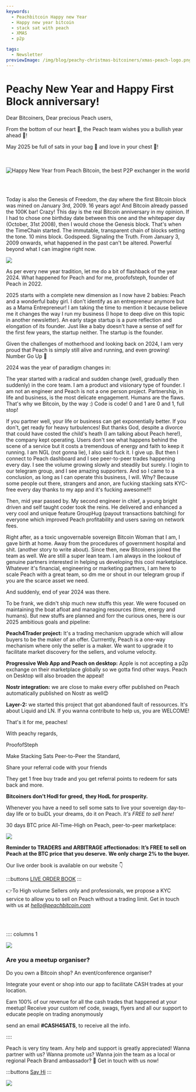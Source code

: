 ```yaml
---
keywords:
  - Peachbitcoin Happy new Year
  - Happy new year bitcoin
  - stack sat with peach
  - XMAS
  - p2p

tags:
  - Newsletter
previewImage: /img/blog/peachy-christmas-bitcoiners/xmas-peach-logo.png
---
```


# Peachy New Year and Happy First Block anniversary!


Dear Bitcoiners, Dear precious Peach users, 


From the bottom of our heart 🧡, the Peach team wishes you a bullish year ahead 🐃! 

May 2025 be full of sats in your bag 🌽 and love in your chest 💜! 

<br><br>
<img src="/img/blog/Peachy-New-Year/happynewyear.gif" alt="Happy New Year from Peach Bitcoin, the best P2P exchanger in the world" style="display: block; margin: auto;">

<br><br>

Today is also the Genesis of Freedom, the day where the first Bitcoin block was mined on January 3rd, 2009. 16 years ago! And Bitcoin already passed the 100K bar! Crazy! This day is the real Bitcoin anniversary in my opinion. If I had to chose one birthday date between this one and the whitepaper day (October, 31st 2008), then I would chose the Genesis block. That's when the TimeChain started. The immutable, transparent chain of blocks setting the tone. 10 mins block. Godspeed. Signaling the Truth. From January 3, 2009 onwards, what happened in the past can't be altered. Powerful beyond what I can imagine right now.

![](/img/blog/Peachy-New-Year/thetimesbitcoin.png)

As per every new year tradition, let me do a bit of flashback of the year 2024. What happened for Peach and for me, proofofsteph, founder of Peach in 2022. 

2025 starts with a complete new dimension as I now have 2 babies: Peach and a wonderful baby girl. I don't identify as an entrepreneur anymore but as a Mama Entrepreneur! I am taking the time to mention it because believe me it changes the way I run my business (I hope to deep dive on this topic in another newsletter). An early stage startup is a pure reflection and elongation of its founder. Just like a baby doesn't have a sense of self for the first few years, the startup neither. The startup is the founder. 

Given the challenges of motherhood and looking back on 2024, I am very proud that Peach is simply still alive and running, and even growing! Number Go Up 🚀

2024 was the year of paradigm changes in:

The year started with a radical and sudden change (well, gradually then suddenly) in the core team. I am a product and visionary type of founder. I am not an engineer and Peach is not a one person project. Partnership, in life and business, is the most delicate engagement. Humans are the flaws. That's why we Bitcoin, by the way :) Code is code! 0 and 1 are 0 and 1, full stop!

If you partner well, your life or business can get exponentially better. If you don't, get ready for heavy turbulences! But thanks God, despite a divorce that could have costed the child's heath (I am talking about Peach here!), the company kept operating. Users don't see what happens behind the scene of a service but it costs a tremendous of energy and faith to keep it running. I am NGL (not gonna lie), I also said fuck it. I give up. But then I connect to Peach dashboard and I see peer-to-peer trades happening every day. I see the volume growing slowly and steadily but surely. I login to our telegram group, and I see amazing supporters. And so I came to a conclusion, as long as I can operate this business, I will. Why? Because some people out there, strangers and anon, are fucking stacking sats KYC-free every day thanks to my app and it's fucking awesome!!! 

Then, mid year passed by. My second engineer in chief, a young bright driven and self taught coder took the reins. He delivered and enhanced a very cool and unique feature GroupHug (payout transactions batching) for everyone which improved Peach profitability and users saving on network fees. 

Right after, as a toxic ungovernable sovereign Bitcoin Woman that I am, I gave birth at home. Away from the procedures of government hospital and shit. (another story to write about). Since then, new Bitcoiners joined the team as well. We are still a super lean team. I am always in the lookout of genuine partners interested in helping us developing this cool marketplace. Whatever it's financial, engineering or marketing partners, I am here to scale Peach with a great team, so dm me or shout in our telegram group if you are the scarce asset we need.

And suddenly, end of year 2024 was there.

To be frank, we didn't ship much new stuffs this year. We were focused on maintaining the boat afloat and managing resources (time, energy and humans). But new stuffs are planned and forr the curious ones, here is our 2025 ambitious goals and pipeline: 


**Peach4Trader project:** It's a trading mechanism upgrade which will allow buyers to be the maker of an offer. Currrently, Peach is a one-way mechanism where only the seller is a maker. We want to upgrade it to facilitate market discovery for the sellers, and volume velocity.<br>

**Progressive Web App and Peach on desktop:** Apple is not accepting a p2p exchange on their marketplace globally so we gotta find other ways. Peach on Desktop will also broaden the appeal!<br>

**Nostr integration:** we are close to make every offer published on Peach automatically published on Nostr as well😊<br>

**Layer-2:** we started this project that got abandoned fault of ressources. It's about Liquid and LN. If you wanna contribute to help us, you are WELCOME!<br>

That's it for me, peaches! 

With peachy regards,

ProofofSteph

Make Stacking Sats Peer-to-Peer the Standard,

Share your referral code with your friends

They get 1 free buy trade and you get referral points to redeem for sats back and more.

**Bitcoiners don't Hodl for greed,**
**they HodL for prosperity.**

Whenever you have a need to sell some sats to live your sovereign day-to-day life or to buiDL your dreams, do it on Peach. *It's FREE to sell here!*

30 days BTC price All-Time-High on Peach, peer-to-peer marketplace:

![](/img/blog/Peachy-New-Year/alltimehigh.png)

**Reminder to TRADERS and ARBITRAGE affectionados:** 
**It’s FREE to sell on Peach at the BTC price that you deserve.**
**We only charge 2% to the buyer.**

Our live order book is available on our website 👇

:::buttons
[LIVE ORDER BOOK](../../kycfree-orderbook/)
:::

👉To High volume Sellers only and professionals, we propose a KYC service to allow you to sell on Peach without a trading limit.
Get in touch with us at [*hello@peachbitcoin.com*](mailto:hello@peachbitcoin.com)

<br><br>

:::: columns 1

![](/img/blog/Peachy-New-Year/meetupeach.png)

<div>
        <h3>Are you a meetup organiser?</h3>
        Do you own a Bitcoin shop?
        An event/conference organiser?

Integrate your event or shop into our app to facilitate CASH trades at your location.

Earn 100% of our revenue for all the cash trades that happened at your meetup!
Receive your custom ref code, swags, flyers and all our support to educate people on trading anonymously

send an email **#CASH4SATS**, to receive all the info.
</div>
::::

Peach is very tiny team. Any help and support is greatly appreciated!
Wanna partner with us? Wanna promote us?
Wanna join the team as a local or regional Peach Brand ambassador? 👀
Get in touch with us now!

:::buttons
[Say Hi](mailto:hello@peachbitcoin.com)
:::

![](/img/blog/Peachy-New-Year/p2peach.png)